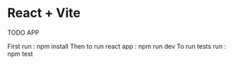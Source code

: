 # React + Vite
TODO APP

First run : npm install 
Then to run react app : npm run dev 
To run tests run : npm test
